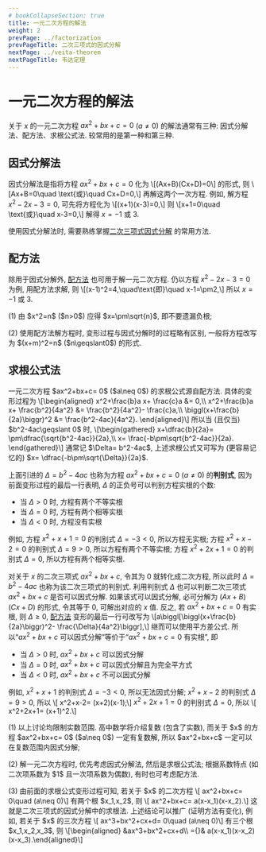 ```yaml
---
# bookCollapseSection: true
title: 一元二次方程的解法
weight: 2
prevPage: ../factorization
prevPageTitle: 二次三项式的因式分解
nextPage: ../veita-theorem
nextPageTitle: 韦达定理
---
```


# 一元二次方程的解法

关于 $x$ 的一元二次方程 $ax^2+bx+c= 0$ ($a\neq 0$) 的解法通常有三种: 因式分解法、配方法、求根公式法. 较常用的是第一种和第三种.

## 因式分解法

因式分解法是指将方程 $ax^2+bx+c= 0$ 化为 \\[(Ax+B)(Cx+D)=0\\] 的形式, 则 \\[Ax+B=0\quad \text{或}\quad Cx+D=0,\\] 再解这两个一次方程. 例如, 解方程 $x^2-2x-3=0$, 可先将方程化为 \\[(x+1)(x-3)=0,\\] 则 \\[x+1=0\quad \text{或}\quad x-3=0,\\] 解得 $x=-1$ 或 $3$.

使用因式分解法时, 需要熟练掌握[二次三项式因式分解](../factorization) 的常用方法.

## 配方法

除用于因式分解外, [配方法](../factorization#配方法) 也可用于解一元二次方程. 仍以方程 $x^2-2x-3=0$ 为例, 用配方法求解, 则 \\[(x-1)^2=4,\quad\text{即}\quad x-1=\pm2,\\] 所以 $x=-1$ 或 $3$.

<myremark>
    <p>(1) 由 $x^2=n$ ($n>0$) 应得 $x=\pm\sqrt{n}$, 即不要遗漏负根;</p>
    <p>(2) 使用配方法解方程时, 变形过程与因式分解时的过程略有区别, 一般将方程改写为 $(x+m)^2=n$ ($n\geqslant0$) 的形式.</p>
</myremark>

<span id="求根公式"></span>
## 求根公式法

<p>一元二次方程 $ax^2+bx+c= 0$ ($a\neq 0$) 的求根公式源自配方法. 具体的变形过程为 \[\begin{aligned}
    x^2+\frac{b}a x+ \frac{c}a &= 0,\\
    x^2+\frac{b}a x+ \frac{b^2}{4a^2} &= \frac{b^2}{4a^2}- \frac{c}a,\\
    \biggl(x+\frac{b}{2a}\biggr)^2 &= \frac{b^2-4ac}{4a^2}.
    \end{aligned}\]
所以当 (且仅当) $b^2-4ac\geqslant 0$ 时, \[\begin{gathered}
    x+\dfrac{b}{2a}= \pm\dfrac{\sqrt{b^2-4ac}}{2a},\\
    x= \frac{-b\pm\sqrt{b^2-4ac}}{2a}.
\end{gathered}\]
通常记 $\Delta= b^2-4ac$, 上述求根公式又可写为 (更容易记忆的) $x= \dfrac{-b\pm\sqrt{\Delta}}{2a}$.</p>

上面引进的 $\Delta= b^2-4ac$ 也称为方程 $ax^2+bx+c= 0$ ($a\neq 0$) 的**判别式**, 因为前面变形过程的最后一行表明, $\Delta$ 的正负号可以判别方程实根的个数: 

- 当 $\Delta>0$ 时, 方程有两个不等实根
- 当 $\Delta=0$ 时, 方程有两个相等实根
- 当 $\Delta<0$ 时, 方程没有实根

例如, 方程 $x^2+x+1= 0$ 的判别式 $\Delta= -3<0$, 所以方程无实根; 方程 $x^2+x-2= 0$ 的判别式 $\Delta= 9>0$, 所以方程有两个不等实根; 方程 $x^2+2x+1= 0$ 的判别式 $\Delta= 0$, 所以方程有两个相等实根.

对关于 $x$ 的二次三项式 $ax^2+bx+c$, 令其为 $0$ 就转化成二次方程, 所以此时 $\Delta= b^2-4ac$ 也称为该二次三项式的判别式. 利用判别式 $\Delta$ 也可以判断二次三项式 $ax^2+bx+c$ 是否可以因式分解. 如果该式可以因式分解, 必可分解为 $(Ax+B)(Cx+D)$ 的形式, 令其等于 $0$, 可解出对应的 $x$ 值. 反之, 若 $ax^2+bx+c=0$ 有实根, 则 $\Delta\geqslant 0$, [配方法](../factorization#配方法) 变形的最后一行可改写为 \\[a\biggl[\biggl(x+\frac{b}{2a}\biggr)^2- \frac{\Delta}{4a^2}\biggr],\\] 继而可以使用平方差公式. 所以“$ax^2+bx+c$ 可以因式分解”等价于“$ax^2+bx+c=0$ 有实根”, 即

- 当 $\Delta>0$ 时, $ax^2+bx+c$ 可以因式分解
- 当 $\Delta=0$ 时, $ax^2+bx+c$ 可以因式分解且为完全平方式
- 当 $\Delta<0$ 时, $ax^2+bx+c$ 不可以因式分解

例如, $x^2+x+1$ 的判别式 $\Delta= -3<0$, 所以无法因式分解; $x^2+x-2$ 的判别式 $\Delta= 9>0$, 所以 \\[
    x^2+x-2= (x+2)(x-1);\\]
$x^2+2x+1= 0$ 的判别式 $\Delta= 0$, 所以 \\[
    x^2+2x+1= (x+1)^2.\\]

<myremark>
    <p>(1) 以上讨论均限制实数范围. 高中数学将介绍复数 (包含了实数), 而关于 $x$ 的方程 $ax^2+bx+c= 0$ ($a\neq 0$) 一定有复数解, 所以 $ax^2+bx+c$ 一定可以在复数范围内因式分解;
    </p>
    <p>(2) 解一元二次方程时, 优先考虑因式分解法, 然后是求根公式法; 根据系数特点 (如二次项系数为 $1$ 且一次项系数为偶数), 有时也可考虑配方法.
    </p>
    <p>(3) 由前面的求根公式变形过程可知, 若关于 $x$ 的二次方程 \[
        ax^2+bx+c= 0\quad (a\neq 0)\]
    有两个根 $x_1,x_2$, 则 \[
        ax^2+bx+c= a(x-x_1)(x-x_2).\]
    这就是二次三项式的因式分解中的求根法. 上述结论可以推广 (证明方法有变化), 例如, 若关于 $x$ 的三次方程 \[
        ax^3+bx^2+cx+d= 0\quad (a\neq 0)\]
    有三个根 $x_1,x_2,x_3$, 则 \[\begin{aligned}
        &ax^3+bx^2+cx+d\\
        ={}& a(x-x_1)(x-x_2)(x-x_3).\end{aligned}\]</p>
</myremark>